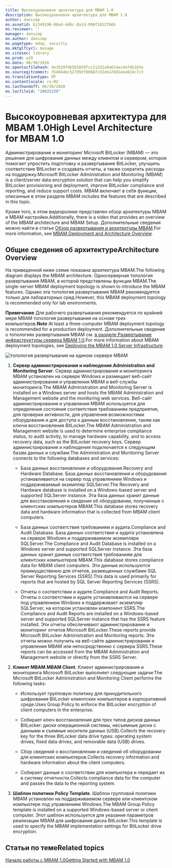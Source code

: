 ```yaml
---
title: Высокоуровневая архитектура для MBAM 1.0
description: Высокоуровневая архитектура для MBAM 1.0
author: dansimp
ms.assetid: b1349196-88ed-4d6c-8a1d-998f18127b6b
ms.reviewer: ''
manager: dansimp
ms.author: dansimp
ms.pagetype: mdop, security
ms.mktglfcycl: manage
ms.sitesec: library
ms.prod: w10
ms.date: 08/30/2016
ms.openlocfilehash: de3529fdb565859fcc212d1a9a614ac4ef4b183e
ms.sourcegitcommit: 354664bc527d93f80687cd2eba70d1eea024c7c3
ms.translationtype: MT
ms.contentlocale: ru-RU
ms.lasthandoff: 06/26/2020
ms.locfileid: "10825239"
---
```

# <span data-ttu-id="7c59a-103">Высокоуровневая архитектура для MBAM 1.0</span><span class="sxs-lookup"><span data-stu-id="7c59a-103">High Level Architecture for MBAM 1.0</span></span>


<span data-ttu-id="7c59a-104">Администрирование и мониторинг Microsoft BitLocker (MBAM) — это решение для шифрования данных между клиентом и сервером, которое помогает упростить подготовку и развертывание BitLocker, улучшить соответствие BitLocker и создавать отчеты, а также сократить расходы на поддержку.</span><span class="sxs-lookup"><span data-stu-id="7c59a-104">Microsoft BitLocker Administration and Monitoring (MBAM) is a client/server data encryption solution that can help you simplify BitLocker provisioning and deployment, improve BitLocker compliance and reporting, and reduce support costs.</span></span> <span data-ttu-id="7c59a-105">MBAM включает в себя функции, описанные в этом разделе.</span><span class="sxs-lookup"><span data-stu-id="7c59a-105">MBAM includes the features that are described in this topic.</span></span>

<span data-ttu-id="7c59a-106">Кроме того, в этом видеоролике представлен обзор архитектуры MBAM и MBAM настройки.</span><span class="sxs-lookup"><span data-stu-id="7c59a-106">Additionally, there is a video that provides an overview of the MBAM architecture and MBAM Setup.</span></span> <span data-ttu-id="7c59a-107">Дополнительные сведения можно найти в статье [Обзор развертывания и архитектуры MBAM](https://go.microsoft.com/fwlink/p/?LinkId=258392).</span><span class="sxs-lookup"><span data-stu-id="7c59a-107">For more information, see [MBAM Deployment and Architecture Overview](https://go.microsoft.com/fwlink/p/?LinkId=258392).</span></span>

## <span data-ttu-id="7c59a-108">Общие сведения об архитектуре</span><span class="sxs-lookup"><span data-stu-id="7c59a-108">Architecture Overview</span></span>


<span data-ttu-id="7c59a-109">На приведенной ниже схеме показана архитектура MBAM.</span><span class="sxs-lookup"><span data-stu-id="7c59a-109">The following diagram displays the MBAM architecture.</span></span> <span data-ttu-id="7c59a-110">Односерверная топология развертывания MBAM, в которой представлены функции MBAM.</span><span class="sxs-lookup"><span data-stu-id="7c59a-110">The single-server MBAM deployment topology is shown to introduce the MBAM features.</span></span> <span data-ttu-id="7c59a-111">Однако эта топология развертывания MBAM рекомендуется только для лабораторных сред.</span><span class="sxs-lookup"><span data-stu-id="7c59a-111">However, this MBAM deployment topology is recommended only for lab environments.</span></span>

<span data-ttu-id="7c59a-112">**Примечание**  Для рабочего развертывания рекомендуется по крайней мере MBAM топология развертывания на основе трех компьютеров.</span><span class="sxs-lookup"><span data-stu-id="7c59a-112">**Note** At least a three-computer MBAM deployment topology is recommended for a production deployment.</span></span> <span data-ttu-id="7c59a-113">Дополнительные сведения о топологиях развертывания MBAM см. [в разделе Развертывание инфраструктуры сервера MBAM 1,0](deploying-the-mbam-10-server-infrastructure.md).</span><span class="sxs-lookup"><span data-stu-id="7c59a-113">For more information about MBAM deployment topologies, see [Deploying the MBAM 1.0 Server Infrastructure](deploying-the-mbam-10-server-infrastructure.md).</span></span>

 

![топология развертывания на едином сервере MBAM](images/mbam-1-server.jpg)

1.  <span data-ttu-id="7c59a-115">**Сервер администрирования и наблюдения**.</span><span class="sxs-lookup"><span data-stu-id="7c59a-115">**Administration and Monitoring Server**.</span></span> <span data-ttu-id="7c59a-116">Сервер администрирования и мониторинга MBAM установлен на сервере Windows и размещает веб-сайт администрирования и управления MBAM и веб-службы мониторинга.</span><span class="sxs-lookup"><span data-stu-id="7c59a-116">The MBAM Administration and Monitoring Server is installed on a Windows server and hosts the MBAM Administration and Management website and the monitoring web services.</span></span> <span data-ttu-id="7c59a-117">Веб-сайт администрирования и управления MBAM используется для определения состояния соответствия требованиям предприятия, для проверки активности, для управления возможностями оборудования и для доступа к данным восстановления, таким как ключи восстановления BitLocker.</span><span class="sxs-lookup"><span data-stu-id="7c59a-117">The MBAM Administration and Management website is used to determine enterprise compliance status, to audit activity, to manage hardware capability, and to access recovery data, such as the BitLocker recovery keys.</span></span> <span data-ttu-id="7c59a-118">Сервер администрирования и наблюдения подключается к следующим базам данных и службам:</span><span class="sxs-lookup"><span data-stu-id="7c59a-118">The Administration and Monitoring Server connects to the following databases and services:</span></span>

    -   <span data-ttu-id="7c59a-119">База данных восстановления и оборудования.</span><span class="sxs-lookup"><span data-stu-id="7c59a-119">Recovery and Hardware Database.</span></span> <span data-ttu-id="7c59a-120">База данных восстановления и оборудования устанавливается на сервер под управлением Windows и поддерживаемый экземпляр SQLServer.</span><span class="sxs-lookup"><span data-stu-id="7c59a-120">The Recovery and Hardware database is installed on a Windows-based server and supported SQLServer instance.</span></span> <span data-ttu-id="7c59a-121">Эта база данных хранит данные для восстановления и сведения об оборудовании, полученные с клиентских компьютеров MBAM.</span><span class="sxs-lookup"><span data-stu-id="7c59a-121">This database stores recovery data and hardware information that is collected from MBAM client computers.</span></span>

    -   <span data-ttu-id="7c59a-122">База данных соответствия требованиям и аудита.</span><span class="sxs-lookup"><span data-stu-id="7c59a-122">Compliance and Audit Database.</span></span> <span data-ttu-id="7c59a-123">База данных соответствия и аудита установлена на сервере Windows и поддерживаемом экземпляре SQLServer.</span><span class="sxs-lookup"><span data-stu-id="7c59a-123">The Compliance and Audit Database is installed on a Windows server and supported SQLServer instance.</span></span> <span data-ttu-id="7c59a-124">Эта база данных хранит данные соответствия требованиям для клиентских компьютеров MBAM.</span><span class="sxs-lookup"><span data-stu-id="7c59a-124">This database stores compliance data for MBAM client computers.</span></span> <span data-ttu-id="7c59a-125">Эти данные используются преимущественно для отчетов, размещенных службами SQL Server Reporting Services (SSRS).</span><span class="sxs-lookup"><span data-stu-id="7c59a-125">This data is used primarily for reports that are hosted by SQL Server Reporting Services (SSRS).</span></span>

    -   <span data-ttu-id="7c59a-126">Отчеты о соответствии и аудите.</span><span class="sxs-lookup"><span data-stu-id="7c59a-126">Compliance and Audit Reports.</span></span> <span data-ttu-id="7c59a-127">Отчеты о соответствии и аудите устанавливаются на сервере под управлением Windows и поддерживает экземпляр SQLServer, на котором установлен компонент SSRS.</span><span class="sxs-lookup"><span data-stu-id="7c59a-127">The Compliance and Audit Reports are installed on a Windows-based server and supported SQLServer instance that has the SSRS feature installed.</span></span> <span data-ttu-id="7c59a-128">Эти отчеты обеспечивают администрирование и мониторинг отчетов Microsoft BitLocker.</span><span class="sxs-lookup"><span data-stu-id="7c59a-128">These reports provide Microsoft BitLocker Administration and Monitoring reports.</span></span> <span data-ttu-id="7c59a-129">Эти отчеты можно получить на веб-сайте администрирования и управления MBAM или непосредственно с сервера SSRS.</span><span class="sxs-lookup"><span data-stu-id="7c59a-129">These reports can be accessed from the MBAM Administration and Management website or directly from the SSRS Server.</span></span>

2.  <span data-ttu-id="7c59a-130">**Клиент MBAM**.</span><span class="sxs-lookup"><span data-stu-id="7c59a-130">**MBAM Client**.</span></span> <span data-ttu-id="7c59a-131">Клиент администрирования и мониторинга Microsoft BitLocker выполняет следующие задачи:</span><span class="sxs-lookup"><span data-stu-id="7c59a-131">The Microsoft BitLocker Administration and Monitoring Client performs the following tasks:</span></span>

    -   <span data-ttu-id="7c59a-132">Использует групповую политику для принудительного шифрования BitLocker клиентских компьютеров в корпоративной среде.</span><span class="sxs-lookup"><span data-stu-id="7c59a-132">Uses Group Policy to enforce the BitLocker encryption of client computers in the enterprise.</span></span>

    -   <span data-ttu-id="7c59a-133">Собирает ключ восстановления для трех типов дисков данных BitLocker: диски операционной системы, несъемные диски с данными и съемные носители данных (USB).</span><span class="sxs-lookup"><span data-stu-id="7c59a-133">Collects the recovery key for the three BitLocker data drive types: operating system drives, fixed data drives, and removable data (USB) drives.</span></span>

    -   <span data-ttu-id="7c59a-134">Сбор сведений о восстановлении и сведений об оборудовании для клиентских компьютеров.</span><span class="sxs-lookup"><span data-stu-id="7c59a-134">Collects recovery information and hardware information about the client computers.</span></span>

    -   <span data-ttu-id="7c59a-135">Собирает данные о соответствии для компьютера и передает их в систему отчетности.</span><span class="sxs-lookup"><span data-stu-id="7c59a-135">Collects compliance data for the computer and passes the data to the reporting system.</span></span>

3.  <span data-ttu-id="7c59a-136">**Шаблон политики**.</span><span class="sxs-lookup"><span data-stu-id="7c59a-136">**Policy Template**.</span></span> <span data-ttu-id="7c59a-137">Шаблон групповой политики MBAM установлен на поддерживаемом сервере или клиентском компьютере под управлением Windows.</span><span class="sxs-lookup"><span data-stu-id="7c59a-137">The MBAM Group Policy template is installed on a supported Windows-based server or client computer.</span></span> <span data-ttu-id="7c59a-138">Этот шаблон используется для указания параметров реализации MBAM для шифрования диска BitLocker.</span><span class="sxs-lookup"><span data-stu-id="7c59a-138">This template is used to specify the MBAM implementation settings for BitLocker drive encryption.</span></span>

## <span data-ttu-id="7c59a-139">Статьи по теме</span><span class="sxs-lookup"><span data-stu-id="7c59a-139">Related topics</span></span>


[<span data-ttu-id="7c59a-140">Начало работы с MBAM 1.0</span><span class="sxs-lookup"><span data-stu-id="7c59a-140">Getting Started with MBAM 1.0</span></span>](getting-started-with-mbam-10.md)

 

 





